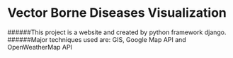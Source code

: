 # Vector Borne Diseases Visualization
######This project is a website and created by python framework django.
######Major techniques used are: GIS, Google Map API and OpenWeatherMap API
